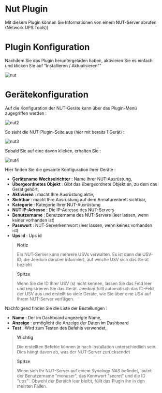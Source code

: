 # Nut Plugin

Mit diesem Plugin können Sie Informationen von einem NUT-Server abrufen (Network UPS Tools))

# Plugin Konfiguration 

Nachdem Sie das Plugin heruntergeladen haben, aktivieren Sie es einfach und klicken Sie auf "Installieren / Aktualisieren""

![nut](./images/nut.PNG)

# Gerätekonfiguration 

Auf die Konfiguration der NUT-Geräte kann über das Plugin-Menü zugegriffen werden :

![nut2](./images/nut2.PNG)

So sieht die NUT-Plugin-Seite aus (hier mit bereits 1 Gerät) :

![nut3](./images/nut3.PNG)

Sobald Sie auf eine davon klicken, erhalten Sie :

![nut4](./images/nut4.PNG)

Hier finden Sie die gesamte Konfiguration Ihrer Geräte :

-   **Gerätename Wechselrichter** : Name Ihrer NUT-Ausrüstung,
-   **Übergeordnetes Objekt** : Gibt das übergeordnete Objekt an, zu dem das Gerät gehört,
-   **Aktivieren** : macht Ihre Ausrüstung aktiv,
-   **Sichtbar** : macht Ihre Ausrüstung auf dem Armaturenbrett sichtbar,
-   **Kategorie** : Kategorie Ihrer NUT-Ausrüstung
-   **NUT IP-Adresse** : Die IP-Adresse des NUT-Servers
-   **Benutzername** : Benutzername des NUT-Servers (leer lassen, wenn keiner vorhanden ist)
-   **Passwort** : NUT-Serverkennwort (leer lassen, wenn keines vorhanden ist)
-   **Ups id** : Ups id

> **Notiz**
>
> Ein NUT-Server kann mehrere USVs verwalten. Es ist dann die USV-ID, die Jeedom darüber informiert, auf welche USV sich das Gerät bezieht

> **Spitze**
>
> Wenn Sie die ID Ihrer USV (s) nicht kennen, lassen Sie das Feld leer und registrieren Sie das Gerät. Jeedom füllt automatisch das ID-Feld der USV aus und erstellt so viele Geräte, wie Sie über eine USV auf Ihrem NUT-Server verfügen.

Nachfolgend finden Sie die Liste der Bestellungen :

-   **Name** : Der im Dashboard angezeigte Name,
-   **Anzeige** : ermöglicht die Anzeige der Daten im Dashboard
-   **Test** : Wird zum Testen des Befehls verwendet,

> **Wichtig**
>
> Die erstellten Befehle können je nach Installation unterschiedlich sein. Dies hängt davon ab, was der NUT-Server zurücksendet

> **Spitze**
>
> Wenn sich Ihr NUT-Server auf einem Synology NAS befindet, lautet der Benutzername "monuser", das Kennwort "secret" und die ID "ups"'. Obwohl der Bereich leer bleibt, füllt das Plugin ihn in den meisten Fällen.
